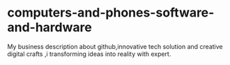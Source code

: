 # computers-and-phones-software-and-hardware
My business description about github,innovative tech solution and creative digital crafts ,i transforming ideas into reality with expert.
